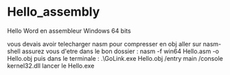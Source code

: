 # Hello_assembly

Hello Word en assembleur Windows 64 bits

vous devais avoir telecharger nasm
pour compresser en obj aller sur nasm-shell assurez vous d'etre dans le bon dossier : nasm -f win64 Hello.asm -o Hello.obj
puis dans le terminale : .\GoLink.exe Hello.obj /entry main /console kernel32.dll
lancer le Hello.exe
